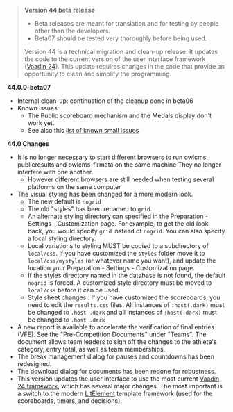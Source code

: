 > **Version 44 beta release**
>
> - Beta releases are meant for translation and for testing by people other than the developers.
> - Beta07 should be tested very thoroughly before being used.
>
> Version 44 is a technical migration and clean-up release.  It updates the code to the current version of the user interface framework ([Vaadin 24](http://vaadin.com)). This update requires changes in the code that provide an opportunity to clean and simplify the programming.
>

**44.0.0-beta07**

- Internal clean-up: continuation of the cleanup done in beta06
- Known issues:
  - The Public scoreboard mechanism and the Medals display don't work yet.
  - See also this [list of known small issues](https://github.com/jflamy/owlcms4/issues/734)

**44.0 Changes**

- It is no longer necessary to start different browsers to run owlcms, publicresults and owlcms-firmata on the same machine  They no longer interfere with one another.
  - However different browsers are still needed when testing several platforms on the same computer
- The visual styling has been changed for a more modern look. 
  - The new default is `nogrid`
  - The old "styles" has been renamed to `grid`. 
  - An alternate styling directory can specified in the Preparation - Settings - Customization page.  For example, to get the old look back, you would specify `grid` instead of `nogrid`.  You can also specify a local styling directory.
  - Local variations to styling MUST be copied to a subdirectory of `local/css`.  If you have customized the `styles` folder move it to `local/css/mystyles` (or whatever name you want), and update the location your Preparation - Settings - Customization page. 
  - If the styles directory named in the database is not found, the default  `nogrid`  is forced. A customized style directory must be moved to `local/css` before it can be used.
  - Style sheet changes :  If you have customized the scoreboards,  you need to edit the `results.css` files. All instances of `:host(.dark)` must be changed to `.host .dark`  and all instances of `:host(.dark)` must be changed to `.host .dark`  
- A new report is available to accelerate the verification of final entries (VFE).  See the "Pre-Competition Documents" under "Teams". The document allows team leaders to sign off the changes to the athlete's category, entry total, as well as team memberships.
- The break management dialog for pauses and countdowns has been redesigned.
- The download dialog for documents has been redone for robustness.
- This version updates the user interface to use the most current [Vaadin 24 framework](https://vaadin.com/), which has several major changes. The most important is a switch to the modern [LitElement](https://lit.dev/) template framework (used for the scoreboards, timers, and decisions).
